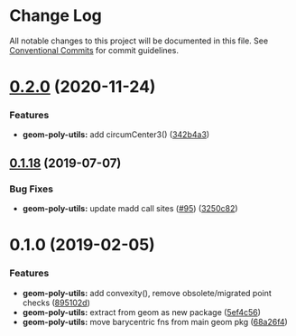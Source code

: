 # Change Log

All notable changes to this project will be documented in this file.
See [Conventional Commits](https://conventionalcommits.org) for commit guidelines.

# [0.2.0](https://github.com/thi-ng/umbrella/compare/@thi.ng/geom-poly-utils@0.1.66...@thi.ng/geom-poly-utils@0.2.0) (2020-11-24)


### Features

* **geom-poly-utils:** add circumCenter3() ([342b4a3](https://github.com/thi-ng/umbrella/commit/342b4a36f634966c52d92b5beb22e41f79db1451))





## [0.1.18](https://github.com/thi-ng/umbrella/compare/@thi.ng/geom-poly-utils@0.1.17...@thi.ng/geom-poly-utils@0.1.18) (2019-07-07)

### Bug Fixes

* **geom-poly-utils:** update madd call sites ([#95](https://github.com/thi-ng/umbrella/issues/95)) ([3250c82](https://github.com/thi-ng/umbrella/commit/3250c82))

# 0.1.0 (2019-02-05)

### Features

* **geom-poly-utils:** add convexity(), remove obsolete/migrated point checks ([895102d](https://github.com/thi-ng/umbrella/commit/895102d))
* **geom-poly-utils:** extract from geom as new package ([5ef4c56](https://github.com/thi-ng/umbrella/commit/5ef4c56))
* **geom-poly-utils:** move barycentric fns from main geom pkg ([68a26f4](https://github.com/thi-ng/umbrella/commit/68a26f4))
